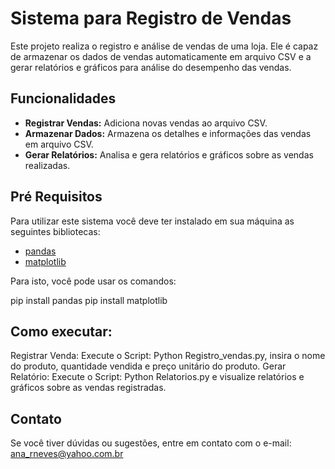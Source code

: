 # Sistema para Registro de Vendas

Este projeto realiza o registro e análise de vendas de uma loja. Ele é capaz de armazenar os dados de vendas automaticamente em  arquivo CSV e a gerar relatórios e gráficos para análise do desempenho das vendas.

## Funcionalidades

- **Registrar Vendas:** Adiciona novas vendas ao arquivo CSV.
- **Armazenar Dados:** Armazena os detalhes e informações das vendas em arquivo CSV.
- **Gerar Relatórios:** Analisa e gera relatórios e gráficos sobre as vendas realizadas.

## Pré Requisitos

Para utilizar este sistema você deve ter instalado em sua máquina as seguintes bibliotecas: 

- [pandas](https://pandas.pydata.org/) 
- [matplotlib](https://matplotlib.org/)

Para isto, você pode usar os comandos: 

pip install pandas 
pip install matplotlib

## Como executar:
Registrar Venda: 
    Execute o Script: Python Registro_vendas.py, insira o nome do produto, quantidade vendida e preço unitário do produto.
Gerar Relatório: 
    Execute o Script: Python Relatorios.py e visualize relatórios e gráficos sobre as vendas registradas.

## Contato
Se você tiver dúvidas ou sugestões, entre em contato com o e-mail: ana_rneves@yahoo.com.br